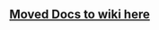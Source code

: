 ## [Moved Docs to wiki here](https://github.com/GluuFederation/tutorials/wiki/External-oauth2-provider-login-auth-integration-with-Jans-server)